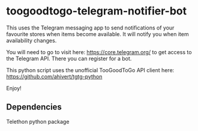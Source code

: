 # toogoodtogo-telegram-notifier-bot

This uses the Telegram messaging app to send notifications of your favourite stores when items become available. It will notify you when item availability changes.

You will need to go to visit here: https://core.telegram.org/ to get access to the Telegram API. There you can register for a bot. 

This python script uses the unofficial TooGoodToGo API client here: https://github.com/ahivert/tgtg-python

Enjoy!

## Dependencies

Telethon python package
 
